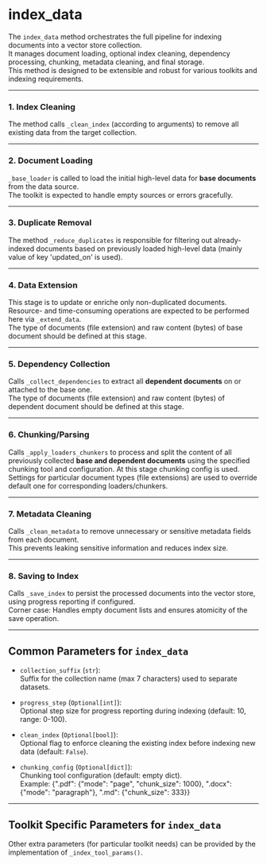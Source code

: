 # index_data

The `index_data` method orchestrates the full pipeline for indexing documents into a vector store collection.  
It manages document loading, optional index cleaning, dependency processing, chunking, metadata cleaning, and final storage.  
This method is designed to be extensible and robust for various toolkits and indexing requirements.

---

### 1. Index Cleaning

The method calls `_clean_index` (according to arguments) to remove all existing data from the target collection.

---

### 2. Document Loading

`_base_loader` is called to load the initial high-level data for **base documents** from the data source.  
The toolkit is expected to handle empty sources or errors gracefully.

---

### 3. Duplicate Removal

The method `_reduce_duplicates` is responsible for filtering out already-indexed documents based on previously loaded high-level data (mainly value of key 'updated_on' is used).

---

### 4. Data Extension

This stage is to update or enriche only non-duplicated documents.  
Resource- and time-consuming operations are expected to be performed here via `_extend_data`.  
The type of documents (file extension) and raw content (bytes) of base document should be defined at this stage.

---

### 5. Dependency Collection

Calls `_collect_dependencies` to extract all **dependent documents** on or attached to the base one.  
The type of documents (file extension) and raw content (bytes) of dependent document should be defined at this stage.

---

### 6. Chunking/Parsing

Calls `_apply_loaders_chunkers` to process and split the content of all previously collected **base and dependent documents** using the specified chunking tool and configuration.
At this stage chunking config is used. Settings for particular document types (file extensions) are used to override default one for corresponding loaders/chunkers.

---

### 7. Metadata Cleaning

Calls `_clean_metadata` to remove unnecessary or sensitive metadata fields from each document.  
This prevents leaking sensitive information and reduces index size.

---

### 8. Saving to Index

Calls `_save_index` to persist the processed documents into the vector store, using progress reporting if configured.  
Corner case: Handles empty document lists and ensures atomicity of the save operation.

---

## Common Parameters for `index_data`

- `collection_suffix` (`str`):  
  Suffix for the collection name (max 7 characters) used to separate datasets.

- `progress_step` (`Optional[int]`):  
  Optional step size for progress reporting during indexing (default: 10, range: 0-100).

- `clean_index` (`Optional[bool]`):  
  Optional flag to enforce cleaning the existing index before indexing new data (default: `False`).

- `chunking_config` (`Optional[dict]`):  
  Chunking tool configuration (default: empty dict).   
  Example: {".pdf": {"mode": "page", "chunk_size": 1000}, ".docx": {"mode": "paragraph"}, ".md": {"chunk_size": 333}}

---

## Toolkit Specific Parameters for `index_data`

Other extra parameters (for particular toolkit needs) can be provided by the implementation of `_index_tool_params()`.
